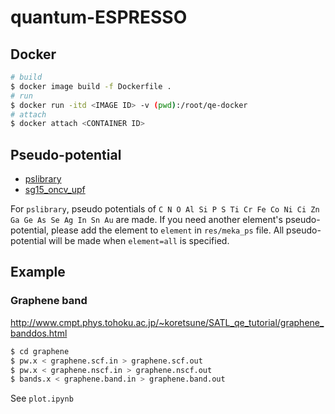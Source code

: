 # quantum-ESPRESSO

## Docker
```sh
# build
$ docker image build -f Dockerfile .
# run
$ docker run -itd <IMAGE ID> -v (pwd):/root/qe-docker
# attach
$ docker attach <CONTAINER ID>
```

## Pseudo-potential
- [pslibrary](!https://dalcorso.github.io/pslibrary/)
- [sg15_oncv_upf](!http://www.quantum-simulation.org/potentials/sg15_oncv/)

For `pslibrary`, pseudo potentials of `C N O Al Si P S Ti Cr Fe Co Ni Ci Zn Ga Ge As Se Ag In Sn Au` are made.
If you need another element's pseudo-potential, please add the element to `element` in `res/meka_ps` file.
All pseudo-potential will be made when `element=all` is specified.


## Example
### Graphene band

http://www.cmpt.phys.tohoku.ac.jp/~koretsune/SATL_qe_tutorial/graphene_banddos.html

```sh
$ cd graphene
$ pw.x < graphene.scf.in > graphene.scf.out
$ pw.x < graphene.nscf.in > graphene.nscf.out
$ bands.x < graphene.band.in > graphene.band.out
```

See `plot.ipynb`
